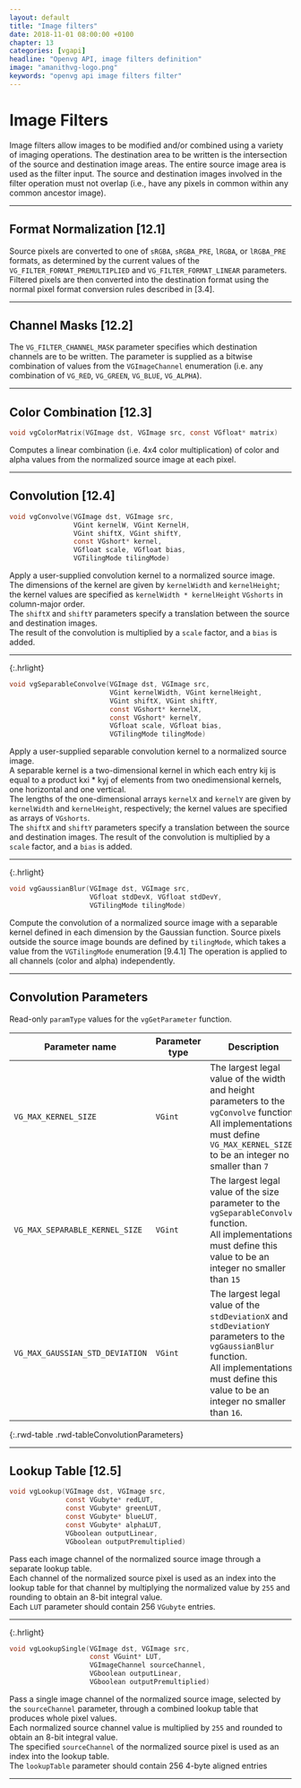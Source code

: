 ```yaml
---
layout: default
title: "Image filters"
date: 2018-11-01 08:00:00 +0100
chapter: 13
categories: [vgapi]
headline: "Openvg API, image filters definition"
image: "amanithvg-logo.png"
keywords: "openvg api image filters filter"
---
```


# Image Filters

Image filters allow images to be modified and/or combined using a variety of imaging operations. The destination area to be written is the intersection of the source and destination image areas. The entire source image area is used as the filter input. The source and destination images involved in the filter operation must not overlap (i.e., have any pixels in common within any common ancestor image).

---

## Format Normalization [12.1]

Source pixels are converted to one of `sRGBA`, `sRGBA_PRE`, `lRGBA`, or `lRGBA_PRE` formats, as determined by the current values of the `VG_FILTER_FORMAT_PREMULTIPLIED` and `VG_FILTER_FORMAT_LINEAR` parameters. Filtered pixels are then converted into the destination format using the normal pixel format conversion rules described in [3.4].

---

## Channel Masks [12.2]

The `VG_FILTER_CHANNEL_MASK` parameter specifies which destination channels are to be written. The parameter is supplied as a bitwise combination of values from the `VGImageChannel` enumeration (i.e. any combination of `VG_RED`, `VG_GREEN`, `VG_BLUE`, `VG_ALPHA`).

---

## Color Combination [12.3]

```c
void vgColorMatrix(VGImage dst, VGImage src, const VGfloat* matrix)
```

Computes a linear combination (i.e. 4x4 color multiplication) of color and alpha values from the normalized source image at each pixel.

---

## Convolution [12.4]

```c
void vgConvolve(VGImage dst, VGImage src, 
                VGint kernelW, VGint KernelH,
                VGint shiftX, VGint shiftY,
                const VGshort* kernel,
                VGfloat scale, VGfloat bias,
                VGTilingMode tilingMode)
```

Apply a user-supplied convolution kernel to a normalized source image.  
The dimensions of the kernel are given by `kernelWidth` and `kernelHeight`; the kernel values are specified as `kernelWidth * kernelHeight` `VGshorts` in column-major order.  
The `shiftX` and `shiftY` parameters specify a translation between the source and destination images.  
The result of the convolution is multiplied by a `scale` factor, and a `bias` is added.

---
{:.hrlight}

```c
void vgSeparableConvolve(VGImage dst, VGImage src,
                         VGint kernelWidth, VGint kernelHeight,
                         VGint shiftX, VGint shiftY,
                         const VGshort* kernelX,
                         const VGshort* kernelY,
                         VGfloat scale, VGfloat bias,
                         VGTilingMode tilingMode)
```

Apply a user-supplied separable convolution kernel to a normalized source image.  
A separable kernel is a two-dimensional kernel in which each entry kij is equal to a product kxi * kyj of elements from two onedimensional kernels, one horizontal and one vertical.  
The lengths of the one-dimensional arrays `kernelX` and `kernelY` are given by `kernelWidth` and `kernelHeight`, respectively; the kernel values are specified as arrays of `VGshorts`.  
The `shiftX` and `shiftY` parameters specify a translation between the source and destination images. The result of the convolution is multiplied by a `scale` factor, and a `bias` is added.

---
{:.hrlight}

```c
void vgGaussianBlur(VGImage dst, VGImage src,
                    VGfloat stdDevX, VGfloat stdDevY,
                    VGTilingMode tilingMode)
```

Compute the convolution of a normalized source image with a separable kernel defined in each dimension by the Gaussian function. 
Source pixels outside the source image bounds are defined by `tilingMode`, which takes a value from the `VGTilingMode` enumeration [9.4.1] 
The operation is applied to all channels (color and alpha) independently.

---

## Convolution Parameters

Read-only `paramType` values for the `vgGetParameter` function.

| Parameter name | Parameter type | Description |
| -------------- | -------------- | ----------- |
| `VG_MAX_KERNEL_SIZE` | `VGint` | The largest legal value of the width and height parameters to the `vgConvolve` function.<br> All implementations must define `VG_MAX_KERNEL_SIZE` to be an integer no smaller than `7` |
| `VG_MAX_SEPARABLE_KERNEL_SIZE` | `VGint` | The largest legal value of the size parameter to the `vgSeparableConvolve` function.<br> All implementations must define this value to be an integer no smaller than `15` |
| `VG_MAX_GAUSSIAN_STD_DEVIATION` | `VGint` | The largest legal value of the `stdDeviationX` and `stdDeviationY` parameters to the `vgGaussianBlur` function.<br> All implementations must define this value to be an integer no smaller than `16`.
{:.rwd-table .rwd-tableConvolutionParameters}

---

## Lookup Table [12.5]

```c
void vgLookup(VGImage dst, VGImage src,
              const VGubyte* redLUT,
              const VGubyte* greenLUT,
              const VGubyte* blueLUT,
              const VGubyte* alphaLUT,
              VGboolean outputLinear,
              VGboolean outputPremultiplied)
```

Pass each image channel of the normalized source image through a separate lookup table.  
Each channel of the normalized source pixel is used as an index into the lookup table for that channel by multiplying the normalized value by `255` and rounding to obtain an 8-bit integral value.  
Each `LUT` parameter should contain 256 `VGubyte` entries.

---
{:.hrlight}

```c
void vgLookupSingle(VGImage dst, VGImage src,
                    const VGuint* LUT, 
                    VGImageChannel sourceChannel, 
                    VGboolean outputLinear, 
                    VGboolean outputPremultiplied)
```

Pass a single image channel of the normalized source image, selected by the `sourceChannel` parameter, through a combined lookup table that produces whole pixel values.  
Each normalized source channel value is multiplied by `255` and rounded to obtain an 8-bit integral value.  
The specified `sourceChannel` of the normalized source pixel is used as an index into the lookup table.  
The `lookupTable` parameter should contain 256 4-byte aligned entries

---

